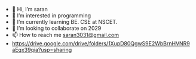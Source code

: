- 👋 Hi, I’m saran
- 👀 I’m interested in programming
- 🌱 I’m currently learning BE. CSE at NSCET.
- 💞️ I’m looking to collaborate on 2029
- 📫 How to reach me saran3031@gmail.com
- https://drive.google.com/drive/folders/1XupD80QgwS9E2WbBrnHVNR9aEqx39qia?usp=sharing

<!---
vaalisaran/vaalisaran is a ✨ special ✨ repository because its `README.md` (this file) appears on your GitHub profile.
You can click the Preview link to take a look at your changes.
--->

